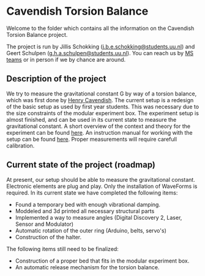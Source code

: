 # Cavendish Torsion Balance

Welcome to the folder which contains all the information on the Cavendish Torsion Balance project.  

The project is run by Jillis Schokking (j.b.e.schokking@students.uu.nl) and Geert Schulpen (g.h.a.schulpen@students.uu.nl).
You can reach us by [MS teams](https://teams.microsoft.com/l/channel/19%3a17671f7d35194c9aa6a368c449fd96fe%40thread.tacv2/grand%2520project?groupId=b36d7aae-63c5-44c9-a860-073e4ffd37ae&tenantId=d72758a0-a446-4e0f-a0aa-4bf95a4a10e7) or in person if we by chance are around. 

## Description of the project
We try to measure the gravitational constant G by way of a torsion balance, which was first done by [Henry Cavendish](https://www.jstor.org/stable/106988). The current setup is a redesign of the basic setup as used by first year students. This was necessary due to the size constraints of the modular experiment box. The experiment setup is almost finished, and can be used in its current state to measure the gravitational constant. A short overview of the context and theory for the experiment can be found [here](ContextAndTheory.md). An instruction manual for working with the setup can be found [here](instructionManual.md). Proper measurements will require carefull calibration. 


## Current state of the project (roadmap)
At present, our setup should be able to measure the gravitational constant. Electronic elements are plug and play. Only the installation of WaveForms is required. In its current state we have completed the following items:
- Found a temporary bed with enough vibrational damping.
- Moddeled and 3d printed all necessary structural parts
- Implemented a way to measure angles (Digital Discovery 2, Laser, Sensor and Modulator)
- Automatic rotation of the outer ring (Arduino, belts, servo's)
- Construction of the halter.

The following items still need to be finalized:
- Construction of a proper bed that fits in the modular experiment box.
- An automatic release mechanism for the torsion balance.